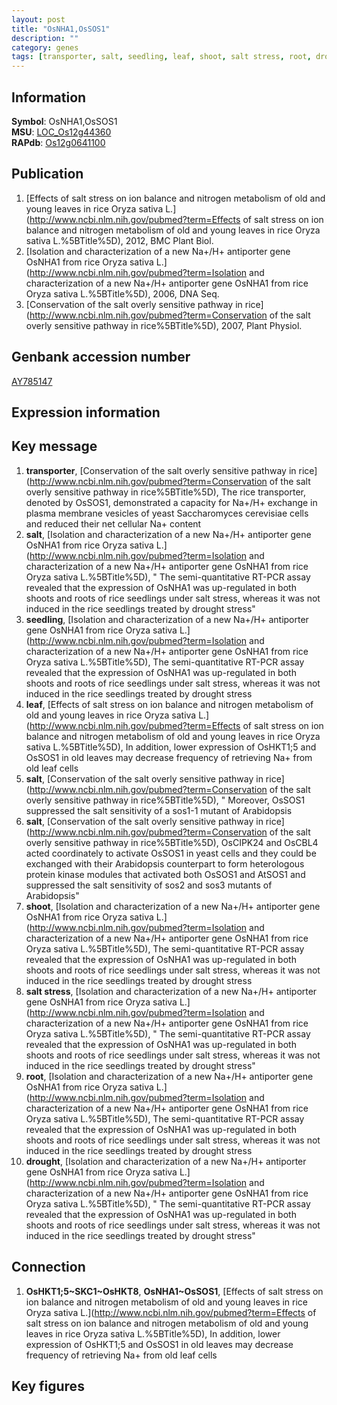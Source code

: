 ```yaml
---
layout: post
title: "OsNHA1,OsSOS1"
description: ""
category: genes
tags: [transporter, salt, seedling, leaf, shoot, salt stress, root, drought, Gene]
---
```


## Information
__Symbol__: OsNHA1,OsSOS1  
__MSU__: [LOC_Os12g44360](http://rice.plantbiology.msu.edu/cgi-bin/ORF_infopage.cgi?orf=LOC_Os12g44360)  
__RAPdb__: [Os12g0641100](http://rapdb.dna.affrc.go.jp/viewer/gbrowse_details/irgsp1?name=Os12g0641100)  

## Publication
1. [Effects of salt stress on ion balance and nitrogen metabolism of old and young leaves in rice Oryza sativa L.](http://www.ncbi.nlm.nih.gov/pubmed?term=Effects of salt stress on ion balance and nitrogen metabolism of old and young leaves in rice Oryza sativa L.%5BTitle%5D), 2012, BMC Plant Biol.
2. [Isolation and characterization of a new Na+/H+ antiporter gene OsNHA1 from rice Oryza sativa L.](http://www.ncbi.nlm.nih.gov/pubmed?term=Isolation and characterization of a new Na+/H+ antiporter gene OsNHA1 from rice Oryza sativa L.%5BTitle%5D), 2006, DNA Seq.
3. [Conservation of the salt overly sensitive pathway in rice](http://www.ncbi.nlm.nih.gov/pubmed?term=Conservation of the salt overly sensitive pathway in rice%5BTitle%5D), 2007, Plant Physiol.

## Genbank accession number
[AY785147](http://www.ncbi.nlm.nih.gov/nuccore/AY785147)  

## Expression information

## Key message
1. __transporter__, [Conservation of the salt overly sensitive pathway in rice](http://www.ncbi.nlm.nih.gov/pubmed?term=Conservation of the salt overly sensitive pathway in rice%5BTitle%5D),  The rice transporter, denoted by OsSOS1, demonstrated a capacity for Na+/H+ exchange in plasma membrane vesicles of yeast Saccharomyces cerevisiae cells and reduced their net cellular Na+ content
2. __salt__, [Isolation and characterization of a new Na+/H+ antiporter gene OsNHA1 from rice Oryza sativa L.](http://www.ncbi.nlm.nih.gov/pubmed?term=Isolation and characterization of a new Na+/H+ antiporter gene OsNHA1 from rice Oryza sativa L.%5BTitle%5D), " The semi-quantitative RT-PCR assay revealed that the expression of OsNHA1 was up-regulated in both shoots and roots of rice seedlings under salt stress, whereas it was not induced in the rice seedlings treated by drought stress"
3. __seedling__, [Isolation and characterization of a new Na+/H+ antiporter gene OsNHA1 from rice Oryza sativa L.](http://www.ncbi.nlm.nih.gov/pubmed?term=Isolation and characterization of a new Na+/H+ antiporter gene OsNHA1 from rice Oryza sativa L.%5BTitle%5D),  The semi-quantitative RT-PCR assay revealed that the expression of OsNHA1 was up-regulated in both shoots and roots of rice seedlings under salt stress, whereas it was not induced in the rice seedlings treated by drought stress
4. __leaf__, [Effects of salt stress on ion balance and nitrogen metabolism of old and young leaves in rice Oryza sativa L.](http://www.ncbi.nlm.nih.gov/pubmed?term=Effects of salt stress on ion balance and nitrogen metabolism of old and young leaves in rice Oryza sativa L.%5BTitle%5D),  In addition, lower expression of OsHKT1;5 and OsSOS1 in old leaves may decrease frequency of retrieving Na+ from old leaf cells
5. __salt__, [Conservation of the salt overly sensitive pathway in rice](http://www.ncbi.nlm.nih.gov/pubmed?term=Conservation of the salt overly sensitive pathway in rice%5BTitle%5D), " Moreover, OsSOS1 suppressed the salt sensitivity of a sos1-1 mutant of Arabidopsis
6. __salt__, [Conservation of the salt overly sensitive pathway in rice](http://www.ncbi.nlm.nih.gov/pubmed?term=Conservation of the salt overly sensitive pathway in rice%5BTitle%5D),  OsCIPK24 and OsCBL4 acted coordinately to activate OsSOS1 in yeast cells and they could be exchanged with their Arabidopsis counterpart to form heterologous protein kinase modules that activated both OsSOS1 and AtSOS1 and suppressed the salt sensitivity of sos2 and sos3 mutants of Arabidopsis"
7. __shoot__, [Isolation and characterization of a new Na+/H+ antiporter gene OsNHA1 from rice Oryza sativa L.](http://www.ncbi.nlm.nih.gov/pubmed?term=Isolation and characterization of a new Na+/H+ antiporter gene OsNHA1 from rice Oryza sativa L.%5BTitle%5D),  The semi-quantitative RT-PCR assay revealed that the expression of OsNHA1 was up-regulated in both shoots and roots of rice seedlings under salt stress, whereas it was not induced in the rice seedlings treated by drought stress
8. __salt stress__, [Isolation and characterization of a new Na+/H+ antiporter gene OsNHA1 from rice Oryza sativa L.](http://www.ncbi.nlm.nih.gov/pubmed?term=Isolation and characterization of a new Na+/H+ antiporter gene OsNHA1 from rice Oryza sativa L.%5BTitle%5D), " The semi-quantitative RT-PCR assay revealed that the expression of OsNHA1 was up-regulated in both shoots and roots of rice seedlings under salt stress, whereas it was not induced in the rice seedlings treated by drought stress"
9. __root__, [Isolation and characterization of a new Na+/H+ antiporter gene OsNHA1 from rice Oryza sativa L.](http://www.ncbi.nlm.nih.gov/pubmed?term=Isolation and characterization of a new Na+/H+ antiporter gene OsNHA1 from rice Oryza sativa L.%5BTitle%5D),  The semi-quantitative RT-PCR assay revealed that the expression of OsNHA1 was up-regulated in both shoots and roots of rice seedlings under salt stress, whereas it was not induced in the rice seedlings treated by drought stress
10. __drought__, [Isolation and characterization of a new Na+/H+ antiporter gene OsNHA1 from rice Oryza sativa L.](http://www.ncbi.nlm.nih.gov/pubmed?term=Isolation and characterization of a new Na+/H+ antiporter gene OsNHA1 from rice Oryza sativa L.%5BTitle%5D), " The semi-quantitative RT-PCR assay revealed that the expression of OsNHA1 was up-regulated in both shoots and roots of rice seedlings under salt stress, whereas it was not induced in the rice seedlings treated by drought stress"

## Connection
1. __OsHKT1;5~SKC1~OsHKT8__, __OsNHA1~OsSOS1__, [Effects of salt stress on ion balance and nitrogen metabolism of old and young leaves in rice Oryza sativa L.](http://www.ncbi.nlm.nih.gov/pubmed?term=Effects of salt stress on ion balance and nitrogen metabolism of old and young leaves in rice Oryza sativa L.%5BTitle%5D),  In addition, lower expression of OsHKT1;5 and OsSOS1 in old leaves may decrease frequency of retrieving Na+ from old leaf cells

## Key figures


